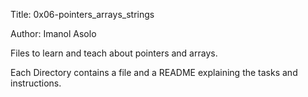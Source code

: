 Title: 0x06-pointers_arrays_strings

Author: Imanol Asolo

Files to learn and teach about pointers and arrays.

Each Directory contains a file and a README explaining the tasks and instructions.
